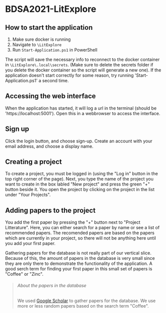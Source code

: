 # BDSA2021-LitExplore

## How to start the application

1. Make sure docker is running
2. Navigate to `\LitExplore`
3. Run `Start-Application.ps1` in PowerShell

The script will save the necessary info to reconnect to the docker container in `\LitExplore\.local\secrets`. (Make sure to delete the secrets folder if you delete the docker container so the script will generate a new one).
If the application doesn't start correctly for some reason, try running 'Start-Application.ps1' a second time.

## Accessing the web interface

When the application has started, it will log a url in the terminal (should be 'https://localhost:5001'). Open this in a webbrowser to access the interface.

## Sign up

Click the login button, and choose sign-up. Create an account with your email address, and choose a display name.

## Creating a project

To create a project, you must be logged in (using the "Log in" button in the top right corner of the page).
Next, you type the name of the project you want to create in the box labled "New project" and press the green "+" button beside it.
You open the project by clicking on the project in the list under "Your Projects".

## Adding papers to the project

You add the first paper by pressing the "+" button next to "Project Litterature". Here, you can either search for a paper by name or see a list of recommended papers.
The recomended papers are based on the papers which are currently in your project, so there will not be anything here until you add your first paper.

Gathering papers for the database is not really part of our vertical slice. Because of this, the amount of papers in the database is very small since they are only there to demonstrate the functionality of the application.
A good serch term for finding your first paper in this small set of papers is "Coffee" or "Zinc".

> ###### About the papers in the database
>
> We used [Google Scholar](https://scholar.google.com/) to gather papers for the database. We use more or less random papers based on the search term "Coffee".
